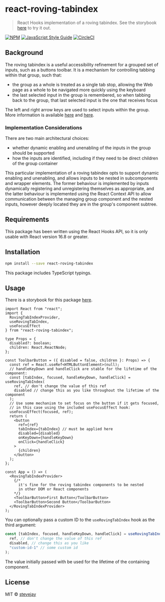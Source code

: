 # react-roving-tabindex

> React Hooks implementation of a roving tabindex. See the storybook [here](https://www.perspectivespace.com/react-roving-tabindex/) to try it out.

[![NPM](https://img.shields.io/npm/v/react-roving-tabindex.svg)](https://www.npmjs.com/package/react-roving-tabindex) [![JavaScript Style Guide](https://img.shields.io/badge/code_style-standard-brightgreen.svg)](https://standardjs.com) [![CircleCI](https://img.shields.io/circleci/project/github/stevejay/react-roving-tabindex/master.svg)](https://circleci.com/gh/stevejay/react-roving-tabindex/tree/master)

## Background

The roving tabindex is a useful accessibility refinement for a grouped set of inputs, such as a buttons toolbar. It is a mechanism for controlling tabbing within that group, such that:

- the group as a whole is treated as a single tab stop, allowing the Web page as a whole to be navigated more quickly using the keyboard
- the last selected input in the group is remembered, so when tabbing back to the group, that last selected input is the one that receives focus

The left and right arrow keys are used to select inputs within the group. More information is available [here](https://www.stefanjudis.com/today-i-learned/roving-tabindex/) and [here](https://developer.mozilla.org/en-US/docs/Web/Accessibility/Keyboard-navigable_JavaScript_widgets#Managing_focus_inside_groups).

### Implementation Considerations

There are two main architectural choices:

- whether dynamic enabling and unenabling of the inputs in the group should be supported
- how the inputs are identified, including if they need to be direct children of the group container

This particular implementation of a roving tabindex opts to support dynamic enabling and unenabling, and allows inputs to be nested in subcomponents and wrapper elements. The former behaviour is implemented by inputs dynamically registering and unregistering themselves as appropriate, and the latter behaviour is implemented using the React Context API to allow communication between the managing group component and the nested inputs, however deeply located they are in the group's component subtree.

## Requirements

This package has been written using the React Hooks API, so it is only usable with React version 16.8 or greater.

## Installation

```bash
npm install --save react-roving-tabindex
```

This package includes TypeScript typings.

## Usage

There is a storybook for this package [here](https://www.perspectivespace.com/react-roving-tabindex/).

```tsx
import React from "react";
import {
  RovingTabIndexProvider,
  useRovingTabIndex,
  useFocusEffect
} from "react-roving-tabindex";

type Props = {
  disabled?: boolean;
  children: React.ReactNode;
};

const ToolbarButton = ({ disabled = false, children }: Props) => {
  const ref = React.useRef<HTMLButtonElement>(null);
  // handleKeyDown and handleClick are stable for the lifetime of the component:
  const [tabIndex, focused, handleKeyDown, handleClick] = useRovingTabIndex(
    ref, // don't change the value of this ref
    disabled // change this as you like throughout the lifetime of the component
  );
  // Use some mechanism to set focus on the button if it gets focused,
  // in this case using the included useFocusEffect hook:
  useFocusEffect(focused, ref);
  return (
    <button
      ref={ref}
      tabIndex={tabIndex} // must be applied here
      disabled={disabled}
      onKeyDown={handleKeyDown}
      onClick={handleClick}
    >
      {children}
    </button>
  );
};

const App = () => (
  <RovingTabIndexProvider>
    {/*
      it's fine for the roving tabindex components to be nested
      in other DOM or React components
    */}
    <ToolbarButton>First Button</ToolbarButton>
    <ToolbarButton>Second Button</ToolbarButton>
  </RovingTabIndexProvider>
);
```

You can optionally pass a custom ID to the `useRovingTabIndex` hook as the third argument:

```jsx
const [tabIndex, focused, handleKeyDown, handleClick] = useRovingTabIndex(
  ref, // don't change the value of this ref
  disabled, // change this as you like
  "custom-id-1" // some custom id
);
```

The value initially passed with be used for the lifetime of the containing component.

## License

MIT © [stevejay](https://github.com/stevejay)

